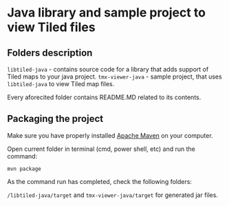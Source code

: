 # Java library and sample project to view Tiled files

## Folders description

`libtiled-java` - contains source code for a library that adds support of Tiled maps to your java project.
`tmx-viewer-java` - sample project, that uses `libtiled-java` to view Tiled map files.

Every aforecited folder contains README.MD related to its contents.

## Packaging the project

Make sure you have properly installed [Apache Maven](https://maven.apache.org/) on your computer.

Open current folder in terminal (cmd, power shell, etc) and run the command:

`mvn package`

As the command run has completed, check the following folders:

`/libtiled-java/target` and `tmx-viewer-java/target` for generated jar files.